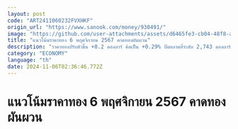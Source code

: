 ```yaml
---
layout: post
code: "ART2411060232FVXHKF"
origin_url: "https://www.sanook.com/money/930491/"
image: "https://github.com/user-attachments/assets/d6465fe3-cb04-48f8-ae49-bc06c831a1df"
title: "แนวโน้มราคาทอง 6 พฤศจิกายน 2567 คาดทองผันผวน"
description: "ราคาทองปรับตัวขึ้น +8.2 ดอลลาร์ คิดเป็น +0.29% ปิดตลาดที่ระดับ 2,743 ดอลลาร์ ติดตามการนับคะแนนการเลือกตั้งสหรัฐอย่างใกล้ชิด คาดทองผันผวน"
category: "ECONOMY"
language: "th"
date: 2024-11-06T02:36:46.772Z
---
```


# แนวโน้มราคาทอง 6 พฤศจิกายน 2567 คาดทองผันผวน